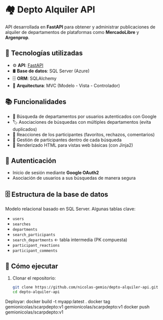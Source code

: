 # 🏘️ Depto Alquiler API

API desarrollada en **FastAPI** para obtener y administrar publicaciones de alquiler de departamentos de plataformas como **MercadoLibre** y **Argenprop**.

## 🧱 Tecnologías utilizadas

- ⚙️ **API**: [FastAPI](https://fastapi.tiangolo.com/)
- 🛢️ **Base de datos**: SQL Server (Azure)
- 🗄️ **ORM**: SQLAlchemy
- 🧰 **Arquitectura**: MVC (Modelo - Vista - Controlador)

## 📚 Funcionalidades

- 🔎 Búsqueda de departamentos por usuarios autenticados con Google
- 🏷️ Asociaciones de búsquedas con múltiples departamentos (evita duplicados)
- 💬 Reacciones de los participantes (favoritos, rechazos, comentarios)
- 👥 Gestión de participantes dentro de cada búsqueda
- 🧾 Renderizado HTML para vistas web básicas (con Jinja2)

## 🔐 Autenticación

- Inicio de sesión mediante **Google OAuth2**
- Asociación de usuarios a sus búsquedas de manera segura

## 🗄️ Estructura de la base de datos

Modelo relacional basado en SQL Server. Algunas tablas clave:

- `users`
- `searches`
- `departments`
- `search_participants`
- `search_departments` ← tabla intermedia (PK compuesta)
- `participant_reactions`
- `participant_comments`

## 🚀 Cómo ejecutar

1. Clonar el repositorio:
   ```bash
   git clone https://github.com/nicolas-gemio/depto-alquiler-api.git
   cd depto-alquiler-api

Deployar:
docker build -t myapp:latest .
docker tag gemionicolas/scarpdepto:v1 gemionicolas/scarpdepto:v1
docker push gemionicolas/scarpdepto:v1
